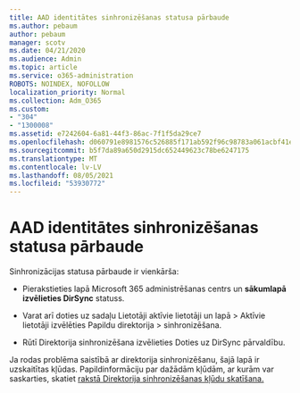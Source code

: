 ```yaml
---
title: AAD identitātes sinhronizēšanas statusa pārbaude
ms.author: pebaum
author: pebaum
manager: scotv
ms.date: 04/21/2020
ms.audience: Admin
ms.topic: article
ms.service: o365-administration
ROBOTS: NOINDEX, NOFOLLOW
localization_priority: Normal
ms.collection: Adm_O365
ms.custom:
- "304"
- "1300008"
ms.assetid: e7242604-6a81-44f3-86ac-7f1f5da29ce7
ms.openlocfilehash: d060791e8981576c526885f171ab592f96c98783a061acbf41e659b1f896b8cf
ms.sourcegitcommit: b5f7da89a650d2915dc652449623c78be6247175
ms.translationtype: MT
ms.contentlocale: lv-LV
ms.lasthandoff: 08/05/2021
ms.locfileid: "53930772"
---
```

# <a name="check-aad-identity-sync-status"></a>AAD identitātes sinhronizēšanas statusa pārbaude

Sinhronizācijas statusa pārbaude ir vienkārša:
  
- Pierakstieties lapā Microsoft 365 administrēšanas centrs un **sākumlapā izvēlieties DirSync** statuss.

- Varat arī doties uz sadaļu Lietotāji aktīvie lietotāji un lapā \> Aktīvie lietotāji izvēlēties Papildu direktorija \> sinhronizēšana.

- Rūtī Direktorija sinhronizēšana izvēlieties Doties uz DirSync pārvaldību.

Ja rodas problēma saistībā ar direktorija sinhronizēšanu, šajā lapā ir uzskaitītas kļūdas. Papildinformāciju par dažādām kļūdām, ar kurām var saskarties, skatiet [rakstā Direktorija sinhronizēšanas kļūdu skatīšana.](https://docs.microsoft.com//office365/enterprise/identify-directory-synchronization-errors)
  